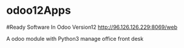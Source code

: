 # odoo12Apps
#Ready Software In Odoo Version12 http://96.126.126.229:8069/web

A odoo module with Python3 manage office front desk
